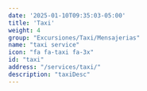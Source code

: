 ```yaml
---
date: '2025-01-10T09:35:03-05:00'
title: 'Taxi'
weight: 4
group: "Excursiones/Taxi/Mensajerias"
name: "taxi service"
icon: "fa fa-taxi fa-3x"
id: "taxi"
address: "/services/taxi/"
description: "taxiDesc"
---
```

